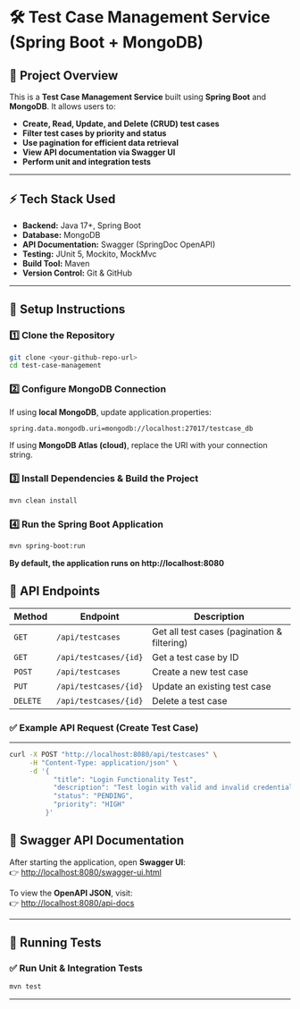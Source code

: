 # 🛠 Test Case Management Service (Spring Boot + MongoDB)  

## 📌 Project Overview  
This is a **Test Case Management Service** built using **Spring Boot** and **MongoDB**. It allows users to:  
- **Create, Read, Update, and Delete (CRUD) test cases**  
- **Filter test cases by priority and status**  
- **Use pagination for efficient data retrieval**  
- **View API documentation via Swagger UI**  
- **Perform unit and integration tests**  

---

## ⚡ Tech Stack Used  
- **Backend:** Java 17+, Spring Boot  
- **Database:** MongoDB  
- **API Documentation:** Swagger (SpringDoc OpenAPI)  
- **Testing:** JUnit 5, Mockito, MockMvc  
- **Build Tool:** Maven  
- **Version Control:** Git & GitHub  

---

## 📌 Setup Instructions  

### **1️⃣ Clone the Repository**
```sh
git clone <your-github-repo-url>
cd test-case-management
```

### **2️⃣ Configure MongoDB Connection**
If using **local MongoDB**, update application.properties:
```sh
spring.data.mongodb.uri=mongodb://localhost:27017/testcase_db
```
If using **MongoDB Atlas (cloud)**, replace the URI with your connection string.

### **3️⃣ Install Dependencies & Build the Project**
```sh
mvn clean install
```

### **4️⃣ Run the Spring Boot Application**
```sh
mvn spring-boot:run
```
**By default, the application runs on http://localhost:8080**

## 📌 API Endpoints  

| Method   | Endpoint                  | Description                                |
|----------|---------------------------|--------------------------------------------|
| `GET`    | `/api/testcases`          | Get all test cases (pagination & filtering) |
| `GET`    | `/api/testcases/{id}`     | Get a test case by ID                     |
| `POST`   | `/api/testcases`          | Create a new test case                    |
| `PUT`    | `/api/testcases/{id}`     | Update an existing test case              |
| `DELETE` | `/api/testcases/{id}`     | Delete a test case                        |

### **✅ Example API Request (Create Test Case)** 
---
```sh
curl -X POST "http://localhost:8080/api/testcases" \
     -H "Content-Type: application/json" \
     -d '{
           "title": "Login Functionality Test",
           "description": "Test login with valid and invalid credentials",
           "status": "PENDING",
           "priority": "HIGH"
         }'
```

## 📌 Swagger API Documentation  
After starting the application, open **Swagger UI**:  
👉 [http://localhost:8080/swagger-ui.html](http://localhost:8080/swagger-ui.html)

To view the **OpenAPI JSON**, visit:  
👉 [http://localhost:8080/api-docs](http://localhost:8080/api-docs)

---

## 📌 Running Tests  

### ✅ Run Unit & Integration Tests
```sh
mvn test
```
---


